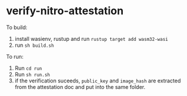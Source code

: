 # verify-nitro-attestation
To build:
1) install wasienv, rustup and run `rustup target add wasm32-wasi`
2) run `sh build.sh`

To run:
1) Run `cd run`
2) Run `sh run.sh`
3) if the verification suceeds,  `public_key` and `image_hash` are extracted from the attestation doc and put into the same folder.
